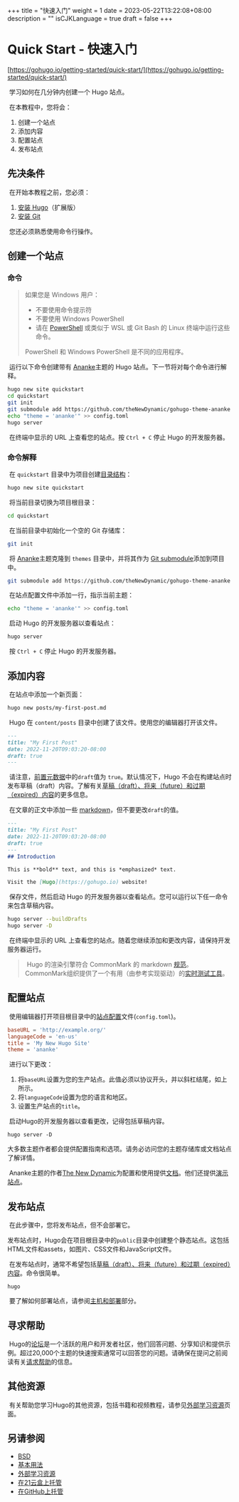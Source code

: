 +++
title = "快速入门"
weight = 1
date = 2023-05-22T13:22:08+08:00
description = ""
isCJKLanguage = true
draft = false
+++
# Quick Start - 快速入门 

[https://gohugo.io/getting-started/quick-start/](https://gohugo.io/getting-started/quick-start/)

​	学习如何在几分钟内创建一个 Hugo 站点。 

​	在本教程中，您将会：

1. 创建一个站点 
2. 添加内容 
3. 配置站点 
4. 发布站点 

## 先决条件

​	在开始本教程之前，您必须：

1. [安装 Hugo](https://gohugo.io/installation/)（扩展版） 
2. [安装 Git](https://git-scm.com/book/en/v2/Getting-Started-Installing-Git)

​	您还必须熟悉使用命令行操作。

## 创建一个站点 

### 命令

> 如果您是 Windows 用户：
>
> - 不要使用命令提示符 
> - 不要使用 Windows PowerShell 
> - 请在 [PowerShell](https://learn.microsoft.com/en-us/powershell/scripting/install/installing-powershell-on-window) 或类似于 WSL 或 Git Bash 的 Linux 终端中运行这些命令。
>
> PowerShell 和 Windows PowerShell 是不同的应用程序。

​	运行以下命令创建带有 [Ananke](https://github.com/theNewDynamic/gohugo-theme-ananke)主题的 Hugo 站点。下一节将对每个命令进行解释。

```bash
hugo new site quickstart
cd quickstart
git init
git submodule add https://github.com/theNewDynamic/gohugo-theme-ananke themes/ananke
echo "theme = 'ananke'" >> config.toml
hugo server
```

​	在终端中显示的 URL 上查看您的站点。按 `Ctrl + C` 停止 Hugo 的开发服务器。

### 命令解释 

​	在 `quickstart` 目录中为项目创建[目录结构](https://gohugo.io/getting-started/directory-structure)：

```bash
hugo new site quickstart
```

​	将当前目录切换为项目根目录：

```bash
cd quickstart
```

​	在当前目录中初始化一个空的 Git 存储库：

```bash
git init
```

​	将 [Ananke](https://github.com/theNewDynamic/gohugo-theme-ananke)主题克隆到 `themes` 目录中，并将其作为 [Git submodule](https://git-scm.com/book/en/v2/Git-Tools-Submodules)添加到项目中。

```bash
git submodule add https://github.com/theNewDynamic/gohugo-theme-ananke themes/ananke
```

​	在站点配置文件中添加一行，指示当前主题：

```bash
echo "theme = 'ananke'" >> config.toml
```

​	启动 Hugo 的开发服务器以查看站点：

```bash
hugo server
```

​	按 `Ctrl + C` 停止 Hugo 的开发服务器。

## 添加内容 

​	在站点中添加一个新页面：

```bash
hugo new posts/my-first-post.md
```

​	Hugo 在 `content/posts` 目录中创建了该文件。使用您的编辑器打开该文件。

```markdown
---
title: "My First Post"
date: 2022-11-20T09:03:20-08:00
draft: true
---
```

​	请注意，[前置元数据](https://gohugo.io/content-management/front-matter)中的`draft`值为 `true`。默认情况下，Hugo 不会在构建站点时发布草稿（draft）内容。了解有关[草稿（draft）、将来（future）和过期（expired）内容](https://gohugo.io/getting-started/usage/#draft-future-and-expired-content)的更多信息。

​	在文章的正文中添加一些 [markdown](https://commonmark.org/help/)，但不要更改`draft`的值。

```markdown
---
title: "My First Post"
date: 2022-11-20T09:03:20-08:00
draft: true
---
## Introduction

This is **bold** text, and this is *emphasized* text.

Visit the [Hugo](https://gohugo.io) website!
```

​	保存文件，然后启动 Hugo 的开发服务器以查看站点。您可以运行以下任一命令来包含草稿内容。

```bash
hugo server --buildDrafts
hugo server -D
```

​	在终端中显示的 URL 上查看您的站点。随着您继续添加和更改内容，请保持开发服务器运行。

> ​	Hugo 的渲染引擎符合 CommonMark 的 markdown [规范](https://spec.commonmark.org/)。CommonMark组织提供了一个有用（由参考实现驱动）的[实时测试工具](https://spec.commonmark.org/dingus/)。

## 配置站点 

​	使用编辑器打开项目根目录中的[站点配置](https://gohugo.io/getting-started/configuration/)文件(`config.toml`)。

```toml
baseURL = 'http://example.org/'
languageCode = 'en-us'
title = 'My New Hugo Site'
theme = 'ananke'
```

​	进行以下更改：

1. 将`baseURL`设置为您的生产站点。此值必须以协议开头，并以斜杠结尾，如上所示。
2. 将`languageCode`设置为您的语言和地区。
3. 设置生产站点的`title`。

​	启动Hugo的开发服务器以查看更改，记得包括草稿内容。

```text
hugo server -D
```

​	大多数主题作者都会提供配置指南和选项。请务必访问您的主题存储库或文档站点了解详情。

​	Ananke主题的作者[The New Dynamic](https://www.thenewdynamic.com/)为配置和使用提供[文档](https://github.com/theNewDynamic/gohugo-theme-ananke#readme)。他们还提供[演示站点](https://gohugo-ananke-theme-demo.netlify.app/)。

## 发布站点 

​	在此步骤中，您将发布站点，但不会部署它。

​	发布站点时，Hugo会在项目根目录中的`public`目录中创建整个静态站点。这包括HTML文件和assets，如图片、CSS文件和JavaScript文件。

​	在发布站点时，通常不希望包括[草稿（draft）、将来（future）和过期（expired）内容](https://gohugo.io/getting-started/usage/#draft-future-and-expired-content)。命令很简单。

```text
hugo
```

​	要了解如何部署站点，请参阅[主机和部署](https://gohugo.io/hosting-and-deployment/)部分。

## 寻求帮助 

​	Hugo的[论坛](https://discourse.gohugo.io/)是一个活跃的用户和开发者社区，他们回答问题、分享知识和提供示例。超过20,000个主题的快速搜索通常可以回答您的问题。请确保在提问之前阅读有关[请求帮助](https://discourse.gohugo.io/t/requesting-help/9132)的信息。

## 其他资源 

​	有关帮助您学习Hugo的其他资源，包括书籍和视频教程，请参见[外部学习资源](https://gohugo.io/getting-started/external-learning-resources/)页面。

## 另请参阅 

- [BSD](https://gohugo.io/installation/bsd/)
- [基本用法](https://gohugo.io/getting-started/usage/) 
- [外部学习资源](https://gohugo.io/getting-started/external-learning-resources/) 
- [在21云盒上托管](https://gohugo.io/hosting-and-deployment/hosting-on-21yunbox/) 
- [在GitHub上托管](https://gohugo.io/hosting-and-deployment/hosting-on-github/)